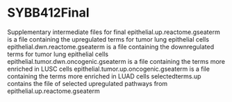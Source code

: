 # SYBB412Final
Supplementary intermediate files for final
epithelial.up.reactome.gseaterm is a file containing the upregulated terms for tumor lung epithelial cells
epithelial.dwn.reactome.gseaterm is a file containing the downregulated terms for tumor lung epithelial cells
epithelial.tumor.dwn.oncogenic.gseaterm is a file containing the terms more enriched in LUSC cells
epithelial.tumor.up.oncogenic.gseaterm is a file containing the terms more enriched in LUAD cells
selectedterms.up contains the file of selected upregulated pathways from epithelial.up.reactome.gseaterm
